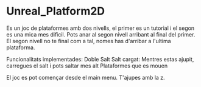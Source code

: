 # Unreal_Platform2D

Es un joc de plataformes amb dos nivells, el primer es un tutorial i el segon es una mica mes dificil.
Pots anar al segon nivell arribant al final del primer.
El segon nivell no te final com a tal, nomes has d'arribar a l'ultima plataforma.

Funcionalitats implementades:
Doble Salt
Salt cargat: Mentres estas ajupit, carregues el salt i pots saltar mes alt
Plataformes que es mouen

El joc es pot començar desde el main menu.
T'ajupes amb la z.
